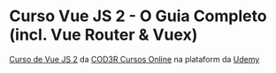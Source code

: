 # Curso Vue JS 2 - O Guia Completo (incl. Vue Router & Vuex)

[Curso de Vue JS 2](https://www.udemy.com/vue-js-completo/) da [COD3R Cursos Online](https://www.udemy.com/user/cod3r-3/) na plataform da [Udemy](https://www.udemy.com/)
